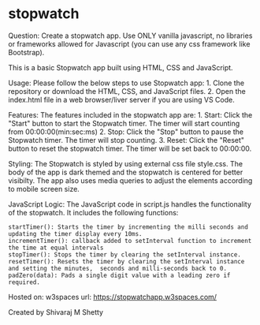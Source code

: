 # stopwatch

Question:
Create a stopwatch app. Use ONLY vanilla javascript, no libraries or frameworks allowed for Javascript (you can use any css framework like Bootstrap).

This is a basic Stopwatch app built using HTML, CSS and JavaScript.

Usage:
Please follow the below steps to use Stopwatch app:
    1. Clone the repository or download the HTML, CSS, and JavaScript files.
    2. Open the index.html file in a web browser/liver server if you are using VS Code.

Features:
The features included in the stopwatch app are:
    1. Start: Click the "Start" button to start the Stopwatch timer. The timer will start counting  from 00:00:00(min:sec:ms)
    2. Stop: Click the "Stop" button to pause the Stopwatch timer. The timer will stop counting.
    3. Reset: Click the "Reset" button to reset the stopwatch timer. The timer will be set back to 00:00:00.

Styling:
    The Stopwatch is styled by using external css file style.css.
    The body of the app is dark themed and the stopwatch is centered for better visibilty.
    The app also uses media queries to adjust the elements according to mobile screen size.

JavaScript Logic:
    The JavaScript code in script.js handles the functionality of the stopwatch. It includes the following functions:

    startTimer(): Starts the timer by incrementing the milli seconds and updating the timer display every 10ms.
    incrementTimer(): callback added to setInterval function to increment the time at equal intervals
    stopTimer(): Stops the timer by clearing the setInterval instance.
    resetTimer(): Resets the timer by clearing the setInterval instance and setting the minutes,  seconds and milli-seconds back to 0.
    padZero(data): Pads a single digit value with a leading zero if required.

Hosted on: w3spaces
    url: https://stopwatchapp.w3spaces.com/

Created by Shivaraj M Shetty

